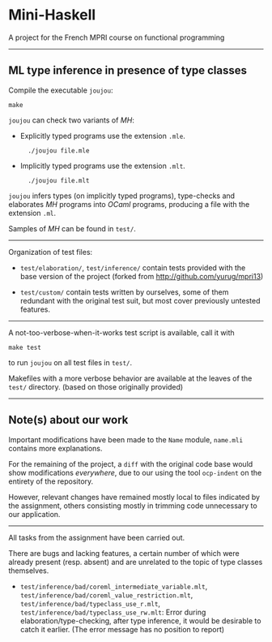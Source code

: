 Mini-Haskell
============

A project for the French MPRI course on functional programming

---

ML type inference in presence of type classes
-----------------------------------------------

Compile the executable `joujou`:

    make

`joujou` can check two variants of *MH*:

- Explicitly typed programs use the extension `.mle`.

        ./joujou file.mle

- Implicitly typed programs use the extension `.mlt`.

        ./joujou file.mlt

`joujou` infers types (on implicitly typed programs),
type-checks and elaborates *MH* programs into *OCaml* programs,
producing a file with the extension `.ml`.

Samples of *MH* can be found in `test/`.

---

Organization of test files:

- `test/elaboration/`, `test/inference/` contain tests provided with the base
    version of the project (forked from http://github.com/yurug/mpri13)

- `test/custom/` contain tests written by ourselves, some of them redundant
    with the original test suit, but most cover previously untested features.

---

A not-too-verbose-when-it-works test script is available, call it with

    make test

to run `joujou` on all test files in `test/`.

Makefiles with a more verbose behavior are available at the leaves of the
`test/` directory. (based on those originally provided)

---

Note(s) about our work
----------------------

Important modifications have been made to the `Name` module,
`name.mli` contains more explanations.

For the remaining of the project, a `diff` with the original code base
would show modifications *everywhere*, due to our using the tool `ocp-indent`
on the entirety of the repository.

However, relevant changes have remained mostly local to files indicated by the
assignment, others consisting mostly in trimming code unnecessary to our
application.

---

All tasks from the assignment have been carried out.

There are bugs and lacking features, a certain number of which
were already present (resp. absent) and are unrelated to the
topic of type classes themselves.

-   `test/inference/bad/coreml_intermediate_variable.mlt`,
    `test/inference/bad/coreml_value_restriction.mlt`,
    `test/inference/bad/typeclass_use_r.mlt`,
    `test/inference/bad/typeclass_use_rw.mlt`:
    Error during elaboration/type-checking, after type inference,
    it would be desirable to catch it earlier. (The error message
    has no position to report)
